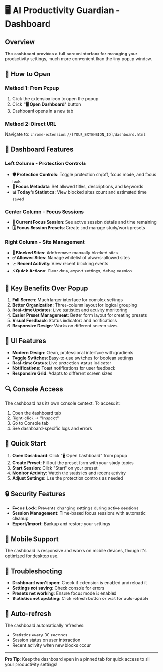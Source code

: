 # 🖥️ AI Productivity Guardian - Dashboard

## Overview
The dashboard provides a full-screen interface for managing your productivity settings, much more convenient than the tiny popup window.

## 🚀 How to Open

### Method 1: From Popup
1. Click the extension icon to open the popup
2. Click **"🖥️ Open Dashboard"** button
3. Dashboard opens in a new tab

### Method 2: Direct URL
Navigate to: `chrome-extension://[YOUR_EXTENSION_ID]/dashboard.html`

## 🎯 Dashboard Features

### Left Column - Protection Controls
- **🛡️ Protection Controls**: Toggle protection on/off, focus mode, and focus lock
- **🎯 Focus Metadata**: Set allowed titles, descriptions, and keywords
- **📊 Today's Statistics**: View blocked sites count and estimated time saved

### Center Column - Focus Sessions
- **🎯 Current Focus Session**: See active session details and time remaining
- **🗓️ Focus Session Presets**: Create and manage study/work presets

### Right Column - Site Management
- **🚫 Blocked Sites**: Add/remove manually blocked sites
- **✅ Allowed Sites**: Manage whitelist of always-allowed sites
- **📈 Recent Activity**: View recent blocking events
- **⚡ Quick Actions**: Clear data, export settings, debug session

## 🔧 Key Benefits Over Popup

1. **Full Screen**: Much larger interface for complex settings
2. **Better Organization**: Three-column layout for logical grouping
3. **Real-time Updates**: Live statistics and activity monitoring
4. **Easier Preset Management**: Better form layout for creating presets
5. **Visual Feedback**: Status indicators and notifications
6. **Responsive Design**: Works on different screen sizes

## 🎨 UI Features

- **Modern Design**: Clean, professional interface with gradients
- **Toggle Switches**: Easy-to-use switches for boolean settings
- **Real-time Status**: Live protection status indicator
- **Notifications**: Toast notifications for user feedback
- **Responsive Grid**: Adapts to different screen sizes

## 🔍 Console Access

The dashboard has its own console context. To access it:
1. Open the dashboard tab
2. Right-click → "Inspect"
3. Go to Console tab
4. See dashboard-specific logs and errors

## 🚀 Quick Start

1. **Open Dashboard**: Click "🖥️ Open Dashboard" from popup
2. **Create Preset**: Fill out the preset form with your study topics
3. **Start Session**: Click "Start" on your preset
4. **Monitor Activity**: Watch the statistics and recent activity
5. **Adjust Settings**: Use the protection controls as needed

## 🔒 Security Features

- **Focus Lock**: Prevents changing settings during active sessions
- **Session Management**: Time-based focus sessions with automatic cleanup
- **Export/Import**: Backup and restore your settings

## 📱 Mobile Support

The dashboard is responsive and works on mobile devices, though it's optimized for desktop use.

## 🐛 Troubleshooting

- **Dashboard won't open**: Check if extension is enabled and reload it
- **Settings not saving**: Check console for errors
- **Presets not working**: Ensure focus mode is enabled
- **Statistics not updating**: Click refresh button or wait for auto-update

## 🔄 Auto-refresh

The dashboard automatically refreshes:
- Statistics every 30 seconds
- Session status on user interaction
- Recent activity when new blocks occur

---

**Pro Tip**: Keep the dashboard open in a pinned tab for quick access to all your productivity settings!
